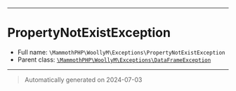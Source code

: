 ***

# PropertyNotExistException





* Full name: `\MammothPHP\WoollyM\Exceptions\PropertyNotExistException`
* Parent class: [`\MammothPHP\WoollyM\Exceptions\DataFrameException`](./DataFrameException.md)






***
> Automatically generated on 2024-07-03
